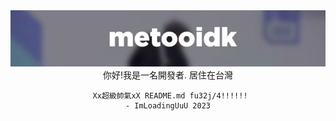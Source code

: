 <div align="center">
<img src="https://github.com/ImLoadingUuU/ImLoadingUUU/blob/main/metooidk.jpg"></img>
  <br />
  你好!我是一名開發者. 居住在台灣
  <br/>
  
 
     Xx超級帥氣xX README.md fu32j/4!!!!!!
    - ImLoadingUuU 2023
 
</div>
